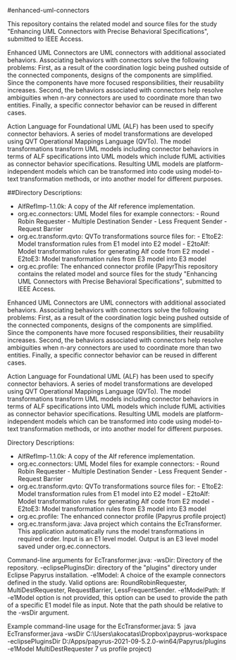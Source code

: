 #enhanced-uml-connectors

This repository contains the related model and source files for the study "Enhancing UML Connectors with Precise Behavioral Specifications", submitted to IEEE Access. 

Enhanced UML Connectors​ are UML connectors with additional associated behaviors. Associating behaviors with connectors solve the following problems: First, as a result of the coordination logic being pushed outside of the connected components, designs of the components are simplified. Since the components have more focused responsibilities, their reusability increases. Second, the behaviors associated with connectors help resolve ambiguities when n-ary connectors are used to coordinate more than two entities. Finally, a specific connector behavior can be reused in different cases. 

Action Language for Foundational UML (ALF) has been used to specify connector behaviors. A series of model transformations are developed using QVT Operational Mappings Language (QVTo). The model transformations transform UML models including connector behaviors in terms of ALF specifications into UML models which include fUML activities as connector behavior specifications. Resulting UML models are platform-independent models which can be transformed into code using model-to-text transformation methods, or into another model for different purposes. 


##Directory Descriptions: 
- AlfRefImp-1.1.0k: A copy of the Alf reference implementation. 
- org.ec.connectors: UML Model files for example connectors: 
         - Round Robin Requester
         - Multiple Destination Sender
         - Less Frequent Sender
         - Request Barrier
- org.ec.transform.qvto: QVTo transformations source files for: 
         - E1toE2: Model transformation rules from E1 model into E2 model
         - E2toAlf: Model transformation rules for generating Alf code from E2 model
         - E2toE3: Model transformation rules from E3 model into E3 model
- org.ec.profile: The enhanced connector profile (PapyrThis repository contains the related model and source files for the study "Enhancing UML Connectors with Precise Behavioral Specifications", submitted to IEEE Access. 

Enhanced UML Connectors​ are UML connectors with additional associated behaviors. Associating behaviors with connectors solve the following problems: First, as a result of the coordination logic being pushed outside of the connected components, designs of the components are simplified. Since the components have more focused responsibilities, their reusability increases. Second, the behaviors associated with connectors help resolve ambiguities when n-ary connectors are used to coordinate more than two entities. Finally, a specific connector behavior can be reused in different cases. 

Action Language for Foundational UML (ALF) has been used to specify connector behaviors. A series of model transformations are developed using QVT Operational Mappings Language (QVTo). The model transformations transform UML models including connector behaviors in terms of ALF specifications into UML models which include fUML activities as connector behavior specifications. Resulting UML models are platform-independent models which can be transformed into code using model-to-text transformation methods, or into another model for different purposes. 


Directory Descriptions: 
- AlfRefImp-1.1.0k: A copy of the Alf reference implementation. 
- org.ec.connectors: UML Model files for example connectors: 
         - Round Robin Requester
         - Multiple Destination Sender
         - Less Frequent Sender
         - Request Barrier
- org.ec.transform.qvto: QVTo transformations source files for: 
         - E1toE2: Model transformation rules from E1 model into E2 model
         - E2toAlf: Model transformation rules for generating Alf code from E2 model
         - E2toE3: Model transformation rules from E3 model into E3 model
- org.ec.profile: The enhanced connector profile (Papyrus profile project)
- org.ec.transform.java: Java project which contains the EcTransformer. This application automatically runs the model transformations in required order. Input is an E1 level model. Output is an E3 level model saved under org.ec.connectors. 


Command-line arguments for EcTransformer.java: 
-wsDir: Directory of the repository. 
-eclipsePluginsDir: directory of the "plugins" directory under Eclipse Papyrus installation. 
-e1Model: A choice of the example connectors defined in the study. Valid options are: RoundRobinRequester, MultiDestRequester, RequestBarrier, LessFrequentSender. 
-e1ModelPath: If -e1Model option is not provided, this option can be used to provide the path of a specific E1 model file as input. Note that the path should be relative to the -wsDir argument. 

Example command-line usage for the EcTransformer.java: 
5
​      java EcTransformer.java -wsDir C:\Users\akocatas\Dropbox\payprus-workspace -eclipsePluginsDir D:/Apps/papyrus-2021-09-5.2.0-win64/Papyrus/plugins -e1Model MultiDestRequester
7
​us profile project)
